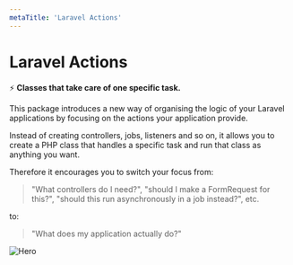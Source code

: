 ```yaml
---
metaTitle: 'Laravel Actions'
---
```


# Laravel Actions

⚡ **Classes that take care of one specific task.**

This package introduces a new way of organising the logic of your Laravel applications by focusing on the actions your application provide.

Instead of creating controllers, jobs, listeners and so on, it allows you to create a PHP class that handles a specific task and run that class as anything you want.

Therefore it encourages you to switch your focus from:

> "What controllers do I need?", "should I make a FormRequest for this?", "should this run asynchronously in a job instead?", etc.

to:

> "What does my application actually do?"

![Hero](/hero2.png)
